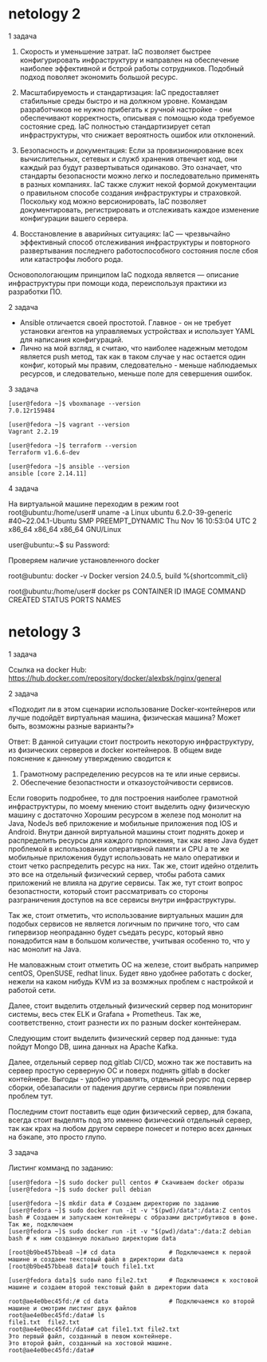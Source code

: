 # netology 2 

1 задача 

1) Скорость и уменьшение затрат. IaC позволяет быстрее конфигурировать инфраструктуру и направлен на обеспечение наиболее эффективной и бстрой работы сотрудников. Подобный подход поволяет экономить большой ресурс. 

2) Масштабируемость и стандартизация: IaC предоставляет стабильные среды быстро и на должном уровне. Командам разработчиков не нужно прибегать к ручной настройке - они обеспечивают корректность, описывая с помощью кода требуемое состояние сред. IaC полностью стандартизирует сетап инфраструктуры, что снижает вероятность ошибок или отклонений.

3) Безопасность и документация: Если за провизионирование всех вычислительных, сетевых и служб хранения отвечает код, они каждый раз будут развертываться одинаково. Это означает, что стандарты безопасности можно легко и последовательно применять в разных компаниях. IaC также служит некой формой документации о правильном способе создания инфраструктуры и страховкой. Поскольку код можно версионировать, IaC позволяет документировать, регистрировать и отслеживать каждое изменение конфигурации вашего сервера.

4) Восстановление в аварийных ситуациях: IaC — чрезвычайно эффективный способ отслеживания инфраструктуры и повторного развертывания последнего работоспособного состояния после сбоя или катастрофы любого рода.

Основопологающим принципом IaC подхода является — описание инфраструктуры при помощи кода, переиспользуя практики из разработки ПО. 

2 задача

- Ansible отличается своей простотой. Главное - он не требует установки агентов на управляемых устройствах и использует YAML для написания конфигураций.
- Лично на мой взгляд, я считаю, что наиболее надежным методом является push метод, так как в таком случае у нас остается один конфиг, который мы правим, следовательно - меньше наблюдаемых ресурсов, и следовательно, меньше поле для севершения ошибок.

3 задача
```
[user@fedora ~]$ vboxmanage --version
7.0.12r159484

[user@fedora ~]$ vagrant --version
Vagrant 2.2.19

[user@fedora ~]$ terraform --version
Terraform v1.6.6-dev

[user@fedora ~]$ ansible --version
ansible [core 2.14.11]
```
4 задача

На виртуальной машине переходим в режим root
root@ubuntu:/home/user# uname -a 
Linux ubuntu 6.2.0-39-generic #40~22.04.1-Ubuntu SMP PREEMPT_DYNAMIC Thu Nov 16 10:53:04 UTC 2 x86_64 x86_64 x86_64 GNU/Linux

user@ubuntu:~$ su
Password: 

Проверяем наличие установленного docker

root@ubuntu: docker -v
Docker version 24.0.5, build %{shortcommit_cli}

root@ubuntu:/home/user# docker ps
CONTAINER ID   IMAGE     COMMAND   CREATED   STATUS    PORTS     NAMES


# netology 3

1 задача

Ссылка на docker Hub: https://hub.docker.com/repository/docker/alexbsk/nginx/general

2 задача

«Подходит ли в этом сценарии использование Docker-контейнеров или лучше подойдёт виртуальная машина, физическая машина? Может быть, возможны разные варианты?»

Ответ:
В данной ситуации стоит построить некоторую инфраструктуру, из физических серверов и docker контейнеров. В общем виде пояснение к данному утверждению сводится к 

1. Грамотному распределению ресурсов на те или иные сервисы.
2. Обеспечение безопастности и отказоустойчивости сервисов.

Если говорить подробнее, то для построения наиболее грамотной инфраструктуры, по моему мнению стоит выделить одну физическую машину с достаточно Хорошим ресурсом в железе под монолит на Java, NodeJs веб приложение и мобильные приложения под IOS и Android. Внутри данной виртуальной машины  стоит поднять докер и распределить ресурсы для каждого прложения, так как явно Java будет проблемой в использовании оперативной памяти и CPU а те же мобильные приложения будут использовать не мало оперативки и стоит четко распределить ресурс на них. Так же, стоит идейно отделить это все на отдельный физический сервер, чтобы работа самих приложений не влияла на другие сервисы. Так же, тут стоит вопрос безопастности, который стоит рассматривать со стороны разграничения доступов на все сервисы внутри инфраструктуры.

Так же, стоит отметить, что использование виртуальных машин для подобых сервисов не является логичным по причине того, что сам гипервизор неопраданно будет съедать ресурс, который явно понадобится нам в большом количестве, учитывая особенно то, что у нас монолит на Java.

Не маловажным стоит отметить ОС на железе, стоит выбрать например centOS, OpenSUSE, redhat linux. Будет явно удобнее работать с docker, нежели на каком нибудь KVM из за возмжных проблем с настройкой и работой сети.

Далее, стоит выделить отдельный физический сервер под мониторинг системы, весь стек ELK и Grafana + Prometheus. Так же, соответственно, стоит разнести их по разным docker контейнерам. 

Следующим стоит выделить физический сервер под данные: туда пойдут Mongo DB, шина данных на Apache Kafkа.

Далее, отдельный сервер под gitlab CI/CD, можно так же поставить на сервер простую серверную ОС и поверх поднять gitlab в docker контейнере. Выгоды - удобно управлять, отдеьный ресурс под сервер сборки, обезапасили от падения другие сервисы при появлении проблем тут.

Последним стоит поставить еще один физический сервер, для бэкапа, всегда стоит выделять под это именно физический отдельный сервер, так как крах на любом другом сервере понесет и потерю всех данных на бэкапе, это просто глупо.

3 задача

Листинг комманд по заданию:
```
[user@fedora ~]$ sudo docker pull centos # Скачиваем docker образы 
[user@fedora ~]$ sudo docker pull debian

[user@fedora ~]$ mkdir data # Создаем директорию по заданию
[user@fedora ~]$ sudo docker run -it -v "$(pwd)/data":/data:Z centos bash # Создаем и запускаем контейнеры с образами дистрибутивов в фоне. Так же, подключаем
[user@fedora ~]$ sudo docker run -it -v "$(pwd)/data":/data:Z debian bash # к ним созданную локально директорию data

[root@b9be457bbea8 ~]# cd data               # Подключаемся к первой машине и создаем текстовый файл в директории data
[root@b9be457bbea8 data]# touch file1.txt

[user@fedora data]$ sudo nano file2.txt      # Подключаемся к хостовой машине и создаем второй текстовый файл в директории data

root@ae4e0bec45fd:/# cd data                 # Подключаемся ко второй машине и смотрим листинг двух файлов
root@ae4e0bec45fd:/data# ls
file1.txt  file2.txt
root@ae4e0bec45fd:/data# cat file1.txt file2.txt
Это первый файл, созданный в певом контейнере.
Это второй файл, созданный на хостовой машине.
root@ae4e0bec45fd:/data# 
```

